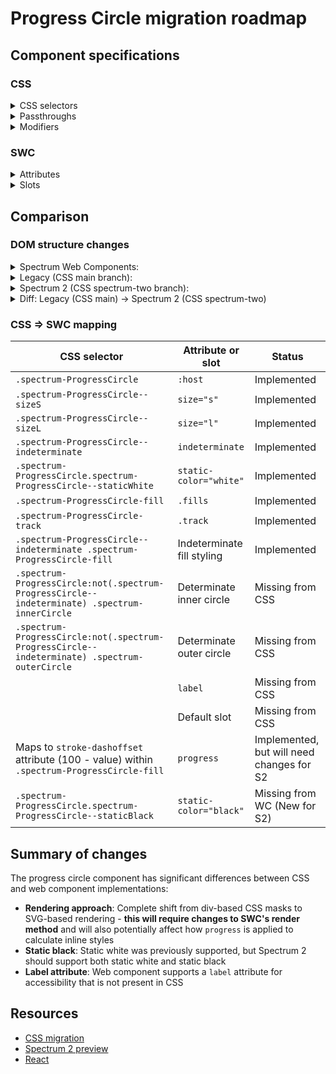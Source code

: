 # Progress Circle migration roadmap

## Component specifications

### CSS

<details>
<summary>CSS selectors</summary>

- `.spectrum-ProgressCircle`
- `.spectrum-ProgressCircle--indeterminate .spectrum-ProgressCircle-fill`
- `.spectrum-ProgressCircle--sizeL`
- `.spectrum-ProgressCircle--sizeS`
- `.spectrum-ProgressCircle-fill`
- `.spectrum-ProgressCircle-track`
- `.spectrum-ProgressCircle.spectrum-ProgressCircle--staticBlack`
- `.spectrum-ProgressCircle.spectrum-ProgressCircle--staticWhite`
- `.spectrum-ProgressCircle:not(.spectrum-ProgressCircle--indeterminate) .spectrum-innerCircle`
- `.spectrum-ProgressCircle:not(.spectrum-ProgressCircle--indeterminate) .spectrum-outerCircle`

</details>

<details>
<summary>Passthroughs</summary>

None found for this component.

</details>

<details>
<summary>Modifiers</summary>

- `--mod-progress-circle-fill-border-color`
- `--mod-progress-circle-position`
- `--mod-progress-circle-size`
- `--mod-progress-circle-thickness`
- `--mod-progress-circle-track-border-color`

</details>

### SWC

<details>
<summary>Attributes</summary>

- `size` (s, m, l)
- `indeterminate` (boolean)
- `label` (string)
- `static-color` (white)
- `progress` (number)

</details>

<details>
<summary>Slots</summary>

- Default slot (for label content, sets the aria label)

</details>

## Comparison

### DOM structure changes

<details>
<summary>Spectrum Web Components:</summary>

```html
<sp-progress-circle role="progressbar" aria-valuenow="50">
    #shadow-root
    <slot></slot>
    <div class="track"></div>
    <div class="fills">
        <div class="fillMask1">
            <div class="fillSubMask1" style="transform: rotate(0deg);">
                <div class="fill"></div>
            </div>
        </div>
        <div class="fillMask2">
            <div class="fillSubMask2" style="transform: rotate(0deg);">
                <div class="fill"></div>
            </div>
        </div>
    </div>
</sp-progress-circle>
```

</details>

<details>
<summary>Legacy (CSS main branch):</summary>

```html
<div
    class="spectrum-ProgressCircle spectrum-ProgressCircle--medium"
    id="progress-circle-123"
    data-testid="test-id"
>
    <div class="spectrum-ProgressCircle-track"></div>
    <div class="spectrum-ProgressCircle-fills">
        <div class="spectrum-ProgressCircle-fillMask1">
            <div class="spectrum-ProgressCircle-fillSubMask1">
                <div class="spectrum-ProgressCircle-fill"></div>
            </div>
        </div>
        <div class="spectrum-ProgressCircle-fillMask2">
            <div class="spectrum-ProgressCircle-fillSubMask2">
                <div class="spectrum-ProgressCircle-fill"></div>
            </div>
        </div>
    </div>
</div>
```

</details>

<details>
<summary>Spectrum 2 (CSS spectrum-two branch):</summary>

```html
<div
    class="spectrum-ProgressCircle"
    id="progress-circle-123"
    data-testid="test-id"
>
    <svg fill="none" width="100%" height="100%" class="spectrum-outerCircle">
        <circle
            class="spectrum-innerCircle"
            cx="50%"
            cy="50%"
            r="calc(50% - 3px)"
            stroke-width="2"
        />
        <circle
            cx="50%"
            cy="50%"
            class="spectrum-ProgressCircle-track"
            r="calc(50% - 1.5px)"
        />
        <circle
            cx="50%"
            cy="50%"
            r="calc(50% - 1.5px)"
            class="spectrum-ProgressCircle-fill"
            pathLength="100"
            stroke-dasharray="100 200"
            stroke-dashoffset="50"
            stroke-linecap="round"
        />
    </svg>
</div>
```

</details>

<details>
<summary>Diff: Legacy (CSS main) → Spectrum 2 (CSS spectrum-two)</summary>

```diff
<div
    class="spectrum-ProgressCircle"
-   class="spectrum-ProgressCircle spectrum-ProgressCircle--medium"
    id="progress-circle-123"
    data-testid="test-id"
>
-   <div class="spectrum-ProgressCircle-track"></div>
-   <div class="spectrum-ProgressCircle-fills">
-       <div class="spectrum-ProgressCircle-fillMask1">
-           <div class="spectrum-ProgressCircle-fillSubMask1">
-               <div class="spectrum-ProgressCircle-fill"></div>
-           </div>
-       </div>
-       <div class="spectrum-ProgressCircle-fillMask2">
-           <div class="spectrum-ProgressCircle-fillSubMask2">
-               <div class="spectrum-ProgressCircle-fill"></div>
-           </div>
-       </div>
-   </div>
+   <svg fill="none" width="100%" height="100%" class="spectrum-outerCircle">
+       <circle class="spectrum-innerCircle" cx="50%" cy="50%" r="calc(50% - 3px)" stroke-width="2" />
+       <circle
+           cx="50%"
+           cy="50%"
+           class="spectrum-ProgressCircle-track"
+           r="calc(50% - 1.5px)"
+       />
+       <circle
+           cx="50%"
+           cy="50%"
+           r="calc(50% - 1.5px)"
+           class="spectrum-ProgressCircle-fill"
+           pathLength="100"
+           stroke-dasharray="100 200"
+           stroke-dashoffset="50"
+           stroke-linecap="round"
+       />
+   </svg>
</div>
```

</details>

### CSS => SWC mapping

| CSS selector                                                                                  | Attribute or slot          | Status                                    |
| --------------------------------------------------------------------------------------------- | -------------------------- | ----------------------------------------- |
| `.spectrum-ProgressCircle`                                                                    | `:host`                    | Implemented                               |
| `.spectrum-ProgressCircle--sizeS`                                                             | `size="s"`                 | Implemented                               |
| `.spectrum-ProgressCircle--sizeL`                                                             | `size="l"`                 | Implemented                               |
| `.spectrum-ProgressCircle--indeterminate`                                                     | `indeterminate`            | Implemented                               |
| `.spectrum-ProgressCircle.spectrum-ProgressCircle--staticWhite`                               | `static-color="white"`     | Implemented                               |
| `.spectrum-ProgressCircle-fill`                                                               | `.fills`                   | Implemented                               |
| `.spectrum-ProgressCircle-track`                                                              | `.track`                   | Implemented                               |
| `.spectrum-ProgressCircle--indeterminate .spectrum-ProgressCircle-fill`                       | Indeterminate fill styling | Implemented                               |
| `.spectrum-ProgressCircle:not(.spectrum-ProgressCircle--indeterminate) .spectrum-innerCircle` | Determinate inner circle   | Missing from CSS                          |
| `.spectrum-ProgressCircle:not(.spectrum-ProgressCircle--indeterminate) .spectrum-outerCircle` | Determinate outer circle   | Missing from CSS                          |
|                                                                                               | `label`                    | Missing from CSS                          |
|                                                                                               | Default slot               | Missing from CSS                          |
| Maps to `stroke-dashoffset` attribute (100 - value) within `.spectrum-ProgressCircle-fill`    | `progress`                 | Implemented, but will need changes for S2 |
| `.spectrum-ProgressCircle.spectrum-ProgressCircle--staticBlack`                               | `static-color="black"`     | Missing from WC (New for S2)              |

## Summary of changes

The progress circle component has significant differences between CSS and web component implementations:

- **Rendering approach**: Complete shift from div-based CSS masks to SVG-based rendering - **this will require changes to SWC's render method** and will also potentially affect how `progress` is applied to calculate inline styles
- **Static black**: Static white was previously supported, but Spectrum 2 should support both static white and static black
- **Label attribute**: Web component supports a `label` attribute for accessibility that is not present in CSS

## Resources

- [CSS migration](https://github.com/adobe/spectrum-css/commit/0c52c4820a3c5fb0881f23c6144fb0d0bd9a35cf)
- [Spectrum 2 preview](https://spectrumcss.z13.web.core.windows.net/pr-2352/index.html?path=/docs/components-progress-circle--docs)
- [React](https://react-spectrum.adobe.com/s2/index.html?path=/docs/progresscircle--docs)
